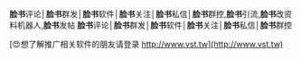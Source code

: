 **脸书**评论│**脸书**群发│**脸书**软件│**脸书**关注│**脸书**私信│**脸书**群控,**脸书**引流,**脸书**改资料机器人,**脸书**发帖
**脸书**评论│**脸书**群发│**脸书**软件│**脸书**关注│**脸书**私信│**脸书**群控

[😍想了解推广相关软件的朋友请登录 http://www.vst.tw](http://www.vst.tw)



